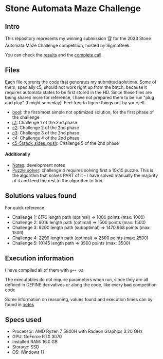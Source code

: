 # Stone Automata Maze Challenge

## Intro
This repository represents my winning submission :trophy: for the 2023 Stone Automata Maze Challenge competition, hosted by SigmaGeek.

You can check the [results](https://sigmageek.com/stone_results/stone-automata-maze-challenge) and the [complete call](https://sigmageek.com/challenge/stone-automata-maze-challenge).

## Files

Each file reprents the code that generates my submitted solutions. Some of them, specially c5, should not work right up from the batch, because it requires automata states to be first stored in the HD. Since these files are being shared more for reference, I have not prepared them to be run "plug and play" (I might someday). Feel free to figure things out by yourself.


 - [bool](stone-automata%20-%20bool%20version.cpp): the first/most simple not optimized solution, for the first phase of the challenge
 - [c1](stone-automata%20-%20c1.cpp): Challenge 1 of the 2nd phase
 - [c2](stone-automata%20-%20c2.cpp): Challenge 2 of the 2nd phase
 - [c3](stone-automata%20-%20c3.cpp): Challenge 3 of the 2nd phase
 - [c4](stone-automata%20-%20c4.cpp): Challenge 4 of the 2nd phase
 - [c5-5stack_sides_push](stone-automata%20-%20c5-5stack_sides_push.cpp): Challenge 5 of the 2nd phase

 #### Additionally
 - [Notes](stone-sigma-challenge-notes.txt): development notes
 - [Puzzle solver](puzzle.cpp): challenge 4 requires solving first a 10x10 puzzle. This is the algorithm that solves PART of it - I have solved manually the majority of it and feed the rest to the algorithm to find.

 ## Solutions values found
 For quick reference:
 - Challenge 1: 6176 length path (optimal) => 1000 points (max: 1000)
 - Challenge 2: 6016 length path (optimal) => 1500 points (max: 1500)
 - Challenge 3: 6200 length path (suboptimal) => 1470.968 points (max: 1500)
 - Challenge 4: 2299 length path (optimal) => 2500 points (max: 2500)
 - Challenge 5: 10145 length path => 3500 points (max: 3500)

 ## Execution information

 I have compiled all of them with `g++ O3`

 The executables do not require parameters when run, since they are all defined in DEFINE derivatives or along the code, like every ~~bad~~ competition code

 Some information on reasoning, values found and execution times can by found in [notes](stone-sigma-challenge-notes.txt)

 ## Specs used
 - Processor: AMD Ryzen 7 5800H with Radeon Graphics 3.20 GHz
 - GPU: GeForce RTX 3070
 - Installed RAM: 16.0 GB
 - Storage: SSD
 - OS: Windows 11